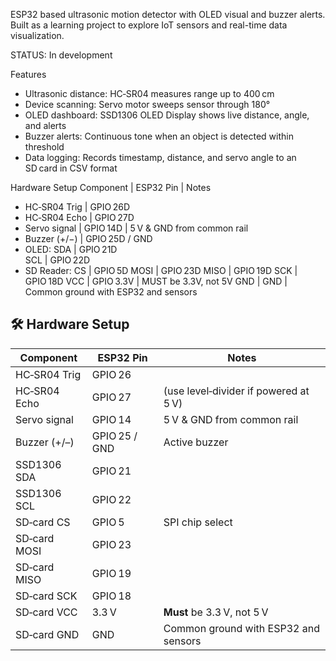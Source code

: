 
ESP32 based ultrasonic motion detector with OLED visual and buzzer alerts. Built as a learning project to explore IoT sensors and real-time data visualization.

STATUS: In development

Features
- Ultrasonic distance: HC‑SR04 measures range up to 400 cm  
- Device scanning: Servo motor sweeps sensor through 180°  
- OLED dashboard: SSD1306 OLED Display shows live distance, angle, and alerts  
- Buzzer alerts: Continuous tone when an object is detected within threshold
- Data logging: Records timestamp, distance, and servo angle to an SD card in CSV format


Hardware Setup
 Component       |  ESP32 Pin       |     Notes                            

- HC‑SR04 Trig   |   GPIO 26D                                                   
- HC‑SR04 Echo   |  GPIO 27D          
- Servo signal   |  GPIO 14D        |  5 V & GND from common rail 
- Buzzer (+/−)   |  GPIO 25D / GND  
- OLED:
 SDA             |  GPIO 21D                                                   
 SCL             |  GPIO 22D                                                   
- SD Reader:
 CS              |  GPIO 5D 
 MOSI            |  GPIO 23D 
 MISO            |  GPIO 19D 
 SCK             |  GPIO 18D 
 VCC             |  GPIO 3.3V       |  MUST be 3.3V, not 5V
 GND             |  GND             |  Common ground with ESP32 and sensors

## 🛠 Hardware Setup

| Component        | ESP32 Pin      | Notes                                     |
|------------------|----------------|-------------------------------------------|
| HC‑SR04 Trig     | GPIO 26        |                                           |
| HC‑SR04 Echo     | GPIO 27        | (use level‑divider if powered at 5 V)     |
| Servo signal     | GPIO 14        | 5 V & GND from common rail                |
| Buzzer (+/–)     | GPIO 25 / GND  | Active buzzer                            |
| SSD1306 SDA      | GPIO 21        |                                           |
| SSD1306 SCL      | GPIO 22        |                                           |
| SD‑card CS       | GPIO 5         | SPI chip select                           |
| SD‑card MOSI     | GPIO 23        |                                           |
| SD‑card MISO     | GPIO 19        |                                           |
| SD‑card SCK      | GPIO 18        |                                           |
| SD‑card VCC      | 3.3 V          | **Must** be 3.3 V, not 5 V               |
| SD‑card GND      | GND            | Common ground with ESP32 and sensors      |

 

